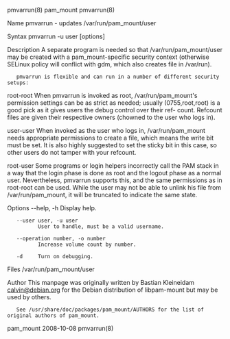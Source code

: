 pmvarrun(8)                                                                                       pam_mount                                                                                       pmvarrun(8)



Name
       pmvarrun - updates /var/run/pam_mount/user

Syntax
       pmvarrun -u user [options]

Description
       A  separate  program  is needed so that /var/run/pam_mount/user may be created with a pam_mount-specific security context (otherwise SELinux policy will conflict with gdm, which also creates file in
       /var/run).

       pmvarrun is flexible and can run in a number of different security setups:

   root-root
       When pmvarrun is invoked as root, /var/run/pam_mount's permission settings can be as strict as needed; usually (0755,root,root) is a good pick as it gives users the debug  control  over  their  ref-
       count. Refcount files are given their respective owners (chowned to the user who logs in).

   user-user
       When  invoked  as the user who logs in, /var/run/pam_mount needs appropriate permissions to create a file, which means the write bit must be set. It is also highly suggested to set the sticky bit in
       this case, so other users do not tamper with your refcount.

   root-user
       Some programs or login helpers incorrectly call the PAM stack in a way that the login phase is done as root and the logout phase as a normal user.  Nevertheless, pmvarrun supports this, and the same
       permissions as in root-root can be used. While the user may not be able to unlink his file from /var/run/pam_mount, it will be truncated to indicate the same state.

Options
       --help, -h
              Display help.

       --user user, -u user
              User to handle, must be a valid username.

       --operation number, -o number
              Increase volume count by number.

       -d     Turn on debugging.

Files
       /var/run/pam_mount/user

Author
       This manpage was originally written by Bastian Kleineidam <calvin@debian.org> for the Debian distribution of libpam-mount but may be used by others.

       See /usr/share/doc/packages/pam_mount/AUTHORS for the list of original authors of pam_mount.



pam_mount                                                                                         2008-10-08                                                                                      pmvarrun(8)
